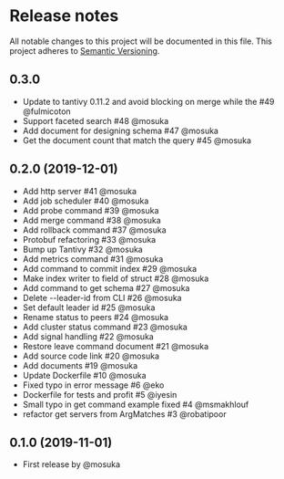 # Release notes
All notable changes to this project will be documented in this file.
This project adheres to [Semantic Versioning](http://semver.org/).

## 0.3.0
- Update to tantivy 0.11.2 and avoid blocking on merge while the #49 @fulmicoton
- Support faceted search #48 @mosuka
- Add document for designing schema #47 @mosuka
- Get the document count that match the query #45 @mosuka


## 0.2.0 (2019-12-01)
- Add http server #41 @mosuka
- Add job scheduler #40 @mosuka
- Add probe command #39 @mosuka
- Add merge command #38 @mosuka
- Add rollback command #37 @mosuka
- Protobuf refactoring #33 @mosuka
- Bump up Tantivy #32 @mosuka
- Add metrics command #31 @mosuka
- Add command to commit index #29 @mosuka
- Make index writer to field of struct #28 @mosuka
- Add command to get schema #27 @mosuka
- Delete --leader-id from CLI #26 @mosuka
- Set default leader id #25 @mosuka
- Rename status to peers #24 @mosuka
- Add cluster status command #23 @mosuka
- Add signal handling #22 @mosuka
- Restore leave command document #21 @mosuka
- Add source code link #20 @mosuka
- Add documents #19 @mosuka
- Update Dockerfile #10 @mosuka
- Fixed typo in error message #6 @eko
- Dockerfile for tests and profit #5 @iyesin
- Small typo in get command example fixed #4 @msmakhlouf
- refactor get servers from ArgMatches #3 @robatipoor


## 0.1.0 (2019-11-01)
- First release by @mosuka
